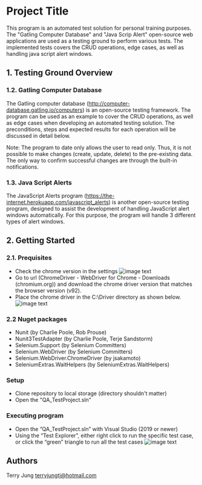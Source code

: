 # Project Title

This program is an automated test solution for personal training purposes. The "Gatling Computer Database" and "Java Scrip Alert" open-source web applications are used as a testing ground to perform various tests. The implemented tests covers the CRUD operations, edge cases, as well as handling java script alert windows.

## 1. Testing Ground Overview
### 1.2. Gatling Computer Database
The Gatling computer database (http://computer-database.gatling.io/computers)  is an open-source testing framework. The program can be used as an example to cover the CRUD operations, as well as edge cases when developing an automated testing solution. The preconditions, steps and expected results for each operation will be discussed in detail below.

Note: 
The program to date only allows the user to read only. Thus, it is not possible to make changes (create, update, delete) to the pre-existing data. The only way to confirm successful changes are through the built-in notifications. 

### 1.3. Java Script Alerts
 The JavaScript Alerts program (https://the-internet.herokuapp.com/javascript_alerts) is another open-source testing program, designed to assist the development of handling JavaScript alert windows automatically. For this purpose, the program will handle 3 different types of alert windows.



## 2. Getting Started

### 2.1. Prequisites
* Check the chrome version in the settings 
  ![image text](https://i.imgur.com/77iVqF7.png)
* Go to url (ChromeDriver - WebDriver for Chrome - Downloads (chromium.org)) and download the chrome driver version that matches the browser version (v92).
* Place the chrome driver in the C:\Driver directory as shown below.
![image text](https://i.imgur.com/Yu9QqVT.png)

### 2.2 Nuget packages
* Nunit (by Charlie Poole, Rob Prouse)
* Nunit3TestAdapter (by Charlie Poole, Terje Sandstorm)
* Selenium.Support (by Selenium Committers)
* Selenium.WebDriver (by Selenium Committers)
* Selenium.WebDriver.ChromeDriver (by jsakamoto)
* SeleniumExtras.WaitHelpers (by SeleniumExtras.WaitHelpers)

### Setup

* Clone repository to local storage (directory shouldn't matter)
* Open the "QA_TestProject.sln"

### Executing program

* Open the “QA_TestProject.sln” with Visual Studio (2019 or newer)
* Using the “Test Explorer”, either right click to run the specific test case, or click the “green” triangle to run all the test cases 
![image text](https://i.imgur.com/OCGSOfy.png)



## Authors

Terry Jung
terryjungtj@hotmail.com 
